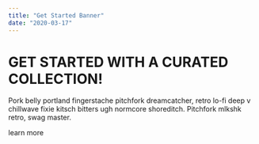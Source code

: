 ```yaml
---
title: "Get Started Banner"
date: "2020-03-17"
---
```


# GET STARTED WITH A CURATED COLLECTION!

Pork belly portland fingerstache pitchfork dreamcatcher, retro lo-fi deep v chillwave fixie kitsch bitters ugh normcore shoreditch. Pitchfork mlkshk retro, swag master.

learn more
